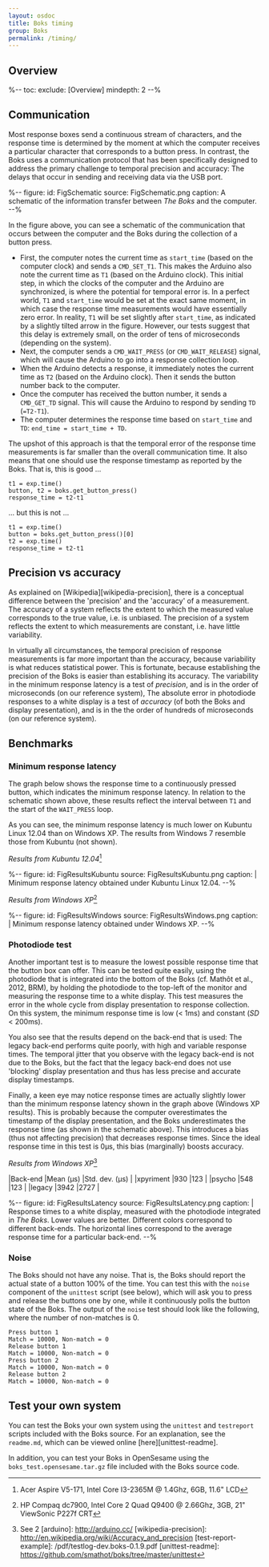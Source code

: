 ```yaml
---
layout: osdoc
title: Boks timing
group: Boks
permalink: /timing/
---
```


## Overview

%--
toc:
 exclude: [Overview]
 mindepth: 2
--%

## Communication

Most response boxes send a continuous stream of characters, and the response time is determined by the moment at which the computer receives a particular character that corresponds to a button press. In contrast, the Boks uses a communication protocol that has been specifically designed to address the primary challenge to temporal precision and accuracy: The delays that occur in sending and receiving data via the USB port.

%--
figure:
 id: FigSchematic
 source: FigSchematic.png
 caption: A schematic of the information transfer between *The Boks* and the computer.
--%

In the figure above, you can see a schematic of the communication that occurs between the computer and the Boks during the collection of a button press.

- First, the computer notes the current time as `start_time` (based on the computer clock) and sends a `CMD_SET_T1`. This makes the Arduino also note the current time as `T1` (based on the Arduino clock). This initial step, in which the clocks of the computer and the Arduino are synchronized, is where the potential for temporal error is. In a perfect world, `T1` and `start_time` would be set at the exact same moment, in which case the response time measurements would have essentially zero error. In reality, `T1` will be set slightly after `start_time`, as indicated by a slightly tilted arrow in the figure. However, our tests suggest that this delay is extremely small, on the order of tens of microseconds (depending on the system).
- Next, the computer sends a `CMD_WAIT_PRESS` (or `CMD_WAIT_RELEASE`) signal, which will cause the Arduino to go into a response collection loop.
- When the Arduino detects a response, it immediately notes the current time as `T2` (based on the Arduino clock). Then it sends the button number back to the computer.
- Once the computer has received the button number, it sends a `CMD_GET_TD` signal. This will cause the Arduino to respond by sending `TD` (`=T2-T1`).
- The computer determines the response time based on `start_time` and `TD`: `end_time = start_time + TD`.

The upshot of this approach is that the temporal error of the response time measurements is far smaller than the overall communication time. It also means that one should use the response timestamp as reported by the Boks. That is, this is good ...

~~~ .python
t1 = exp.time()
button, t2 = boks.get_button_press()
response_time = t2-t1
~~~

... but this is not ...

~~~ .python
t1 = exp.time()
button = boks.get_button_press()[0]
t2 = exp.time()
response_time = t2-t1
~~~

## Precision vs accuracy

As explained on [Wikipedia][wikipedia-precision], there is a conceptual difference between the 'precision' and the 'accuracy' of a measurement. The accuracy of a system reflects the extent to which the measured value corresponds to the true value, i.e. is unbiased. The precision of a system reflects the extent to which measurements are constant, i.e. have little variability.

In virtually all circumstances, the temporal precision of response measurements is far more important than the accuracy, because variability is what reduces statistical power. This is fortunate, because establishing the precision of the Boks is easier than establishing its accuracy. The variability in the minimum response latency is a test of *precision*, and is in the order of microseconds (on our reference system), The absolute error in photodiode responses to a white display is a test of *accuracy* (of both the Boks and display presentation), and is in the the order of hundreds of microseconds (on our reference system).

## Benchmarks

### Minimum response latency

The graph below shows the response time to a continuously pressed button, which indicates the minimum response latency. In relation to the schematic shown above, these results reflect the interval between `T1` and the start of the `WAIT_PRESS` loop.

As you can see, the minimum response latency is much lower on Kubuntu Linux 12.04 than on Windows XP. The results from Windows 7 resemble those from Kubuntu (not shown).

*Results from Kubuntu 12.04*[^system-1]

%--
figure:
 id: FigResultsKubuntu
 source: FigResultsKubuntu.png
 caption: |
  Minimum response latency obtained under Kubuntu Linux 12.04.
--%

*Results from Windows XP*[^system-2]

%--
figure:
 id: FigResultsWindows
 source: FigResultsWindows.png
 caption: |
  Minimum response latency obtained under Windows XP.
--%

### Photodiode test

Another important test is to measure the lowest possible response time that the button box can offer. This can be tested quite easily, using the photodiode that is integrated into the bottom of the Boks (cf. Mathôt et al., 2012, BRM), by holding the photodiode to the top-left of the monitor and measuring the response time to a white display. This test measures the error in the whole cycle from display presentation to response collection. On this system, the minimum response time is low (< 1ms) and constant (*SD* < 200ms). 

You also see that the results depend on the back-end that is used: The legacy back-end performs quite poorly, with high and variable response times. The temporal jitter that you observe with the legacy back-end is not due to the Boks, but the fact that the legacy back-end does not use 'blocking' display presentation and thus has less precise and accurate display timestamps.

Finally, a keen eye may notice response times are actually slightly lower than the minimum response latency shown in the graph above (Windows XP results). This is probably because the computer overestimates the timestamp of the display presentation, and the Boks underestimates the response time (as shown in the schematic above). This introduces a bias (thus not affecting precision) that decreases response times. Since the ideal response time in this test is 0µs, this bias (marginally) boosts accuracy.

*Results from Windows XP*[^system-3]

|Back-end	|Mean (µs)	|Std. dev. (µs)	|
|xpyriment	|930 		|123			|
|psycho		|548 		|123			|
|legacy		|3942		|2727			|

%--
figure:
 id: FigResultsLatency
 source: FigResultsLatency.png
 caption: |
  Response times to a white display, measured with the photodiode integrated in *The Boks*. Lower values are better. Different colors correspond to different back-ends. The horizontal lines correspond to the average response time for a particular back-end.
--%

### Noise

The Boks should not have any noise. That is, the Boks should report the actual state of a button 100% of the time. You can test this with the `noise` component of the `unittest` script (see below), which will ask you to press and release the buttons one by one, while it continuously polls the button state of the Boks. The output of the `noise` test should look like the following, where the number of non-matches is 0.

	Press button 1
	Match = 10000, Non-match = 0
	Release button 1
	Match = 10000, Non-match = 0
	Press button 2
	Match = 10000, Non-match = 0
	Release button 2
	Match = 10000, Non-match = 0

## Test your own system

You can test the Boks your own system using the `unittest` and `testreport` scripts included with the Boks source. For an explanation, see the `readme.md`, which can be viewed online [here][unittest-readme].
		
In addition, you can test your Boks in OpenSesame using the `boks_test.opensesame.tar.gz` file included with the Boks source code.

[^system-1]: Acer Aspire V5-171, Intel Core I3-2365M @ 1.4Ghz, 6GB, 11.6" LCD
[^system-2]: HP Compaq dc7900, Intel Core 2 Quad Q9400 @ 2.66Ghz, 3GB, 21" ViewSonic P227f CRT
[^system-3]: See 2
[arduino]: http://arduino.cc/
[wikipedia-precision]: http://en.wikipedia.org/wiki/Accuracy_and_precision
[test-report-example]: /pdf/testlog-dev.boks-0.1.9.pdf
[unittest-readme]: https://github.com/smathot/boks/tree/master/unittest
